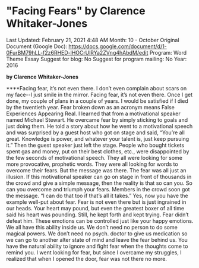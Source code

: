 # "Facing Fears" by Clarence Whitaker-Jones

Last Updated: February 21, 2021 4:48 AM
Month: 10 - October
Original Document (Google Doc): https://docs.google.com/document/d/1-0FurBM79hLL-f2z6RHED-lHOCrUlRYa2ZVng4hAbdM/edit
Program: Word Theme Essay
Suggest for blog: No
Suggest for program mailing: No
Year: 2016

**by Clarence Whitaker-Jones**

****Facing fear, it’s not even there. I don’t even complain about scars on my face--I just smile in the mirror. Facing fear, it’s not even there. Once I get done, my couple of plans in a couple of years. I would be satisfied if I died by the twentieth year. Fear broken down as an acronym means False Experiences Appearing Real. I learned that from a motivational speaker named Michael Stewart. He overcame fear by simply sticking to goals and just doing them. He told a story about how he went to a motivational speech and was surprised by a guest host who got on stage and said, “You’re all great. Knowledge is power, and whatever your talent is, just keep pursuing it.” Then the guest speaker just left the stage. People who bought tickets spent gas and money, put on their best clothes, etc., were disappointed by the few seconds of motivational speech. They all were looking for some more provocative, prophetic words. They were all looking for words to overcome their fears. But the message was there. The fear was all just an illusion. If this motivational speaker can go on stage in front of thousands in the crowd and give a simple message, then the reality is that so can you. So can you overcome and triumph your fears. Members in the crowd soon got the message. “I can do that too if that’s all it takes.” Yes, now you have the example well-put about fear. Fear is not even there but is just ingrained in our heads. Your heart may pound, but even the greatest boxer of all time said his heart was pounding. Still, he kept forth and kept trying. Fear didn’t defeat him. These emotions can be controlled just like your happy emotions. We all have this ability inside us. We don’t need no person to do some magical powers. We don’t need no psych. doctor to give us medication so we can go to another alter state of mind and leave the fear behind us. You have the natural ability to ignore and fight fear when the thoughts come to remind you. I went looking for fear, but since I overcame my struggles, I realized that when I opened the door, fear was not there no more.